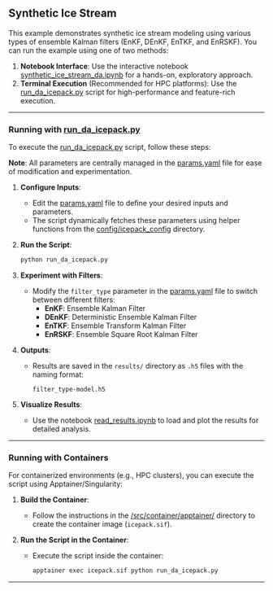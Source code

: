 ## **Synthetic Ice Stream**

This example demonstrates synthetic ice stream modeling using various types of ensemble Kalman filters (EnKF, DEnKF, EnTKF, and EnRSKF). You can run the example using one of two methods:

1. **Notebook Interface**: Use the interactive notebook [synthetic_ice_stream_da.ipynb](./synthetic_ice_stream_da.ipynb) for a hands-on, exploratory approach.
2. **Terminal Execution** (Recommended for HPC platforms): Use the [run_da_icepack.py](./run_da_icepack.py) script for high-performance and feature-rich execution.

---

### **Running with [run_da_icepack.py](./run_da_icepack.py)**

To execute the [run_da_icepack.py](./run_da_icepack.py) script, follow these steps:

**Note**: All parameters are centrally managed in the [params.yaml](./params.yaml) file for ease of modification and experimentation.

1. **Configure Inputs**:
   - Edit the [params.yaml](./params.yaml) file to define your desired inputs and parameters.
   - The script dynamically fetches these parameters using helper functions from the [config/icepack_config](./../../../config/icepack_config) directory.

2. **Run the Script**:
   ```bash
   python run_da_icepack.py
   ```

3. **Experiment with Filters**:
   - Modify the `filter_type` parameter in the [params.yaml](./params.yaml) file to switch between different filters:
     - **EnKF**: Ensemble Kalman Filter
     - **DEnKF**: Deterministic Ensemble Kalman Filter
     - **EnTKF**: Ensemble Transform Kalman Filter
     - **EnRSKF**: Ensemble Square Root Kalman Filter

4. **Outputs**:
   - Results are saved in the `results/` directory as `.h5` files with the naming format:
     ```
     filter_type-model.h5
     ```

5. **Visualize Results**:
   - Use the notebook [read_results.ipynb](./read_results.ipynb) to load and plot the results for detailed analysis.

---

### **Running with Containers**

For containerized environments (e.g., HPC clusters), you can execute the script using Apptainer/Singularity:

1. **Build the Container**:
   - Follow the instructions in the [/src/container/apptainer/](./../../../src/container/apptainer) directory to create the container image (`icepack.sif`).

2. **Run the Script in the Container**:
   - Execute the script inside the container:
     ```bash
     apptainer exec icepack.sif python run_da_icepack.py
     ```

---
